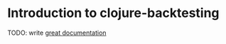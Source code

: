 # Introduction to clojure-backtesting

TODO: write [great documentation](http://jacobian.org/writing/what-to-write/)
